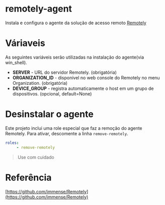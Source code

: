 # remotely-agent
Instala e configura o agente da solução de acesso remoto [Remotely](https://github.com/immense/Remotely)

# Váriaveis
As seguintes variáveis serão utilizadas na instalação do agente(via win_shell).

- **SERVER** - URL do servidor Remotely. (obrigatória)
- **ORGANIZATION_ID** - disponível no web console do Remotely no menu Organization. (obrigatória)
- **DEVICE_GROUP** -  registra automaticamente o host em um grupo de dispositivos. (opcional, default=None)

# Desinstalar o agente
Este projeto inclui uma role especial que faz a remoção do agente Remotely. Para ativar, descomente a linha ```remove-remotely```.

```yml
roles:
     - remove-remotely
```
> Use com cuidado

# Referência
[https://github.com/immense/Remotely](https://github.com/immense/Remotely)

